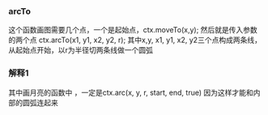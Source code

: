 ### arcTo
这个函数画图需要几个点，一个是起始点，ctx.moveTo(x,y); 然后就是传入参数的两个点
ctx.arcTo(x1, y1, x2, y2, r);
其中x,y, x1, y1, x2, y2三个点构成两条线，从起始点开始，以r为半径切两条线做一个圆弧

### 解释1
其中画月亮的函数中 ，一定是ctx.arc(x, y, r, start, end, true) 因为这样才能和内部的圆弧连起来